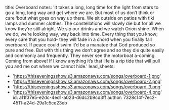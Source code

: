 title: Overboard
notes: 'It takes a long, long time for the light from stars to go a long, long way and get where we are. But most of us don’t think or care ‘bout what goes on way up there. We sit outside on patios with tiki lamps and summer clothes. The constellations will slowly die but for all we know they’re still alright. We sip our drinks and we watch Orion shine. When we do, we’re looking way, way back into time. Every thing that you know; every care that you hold- they will fade in a chord when you finally fall overboard. If peace could swim it’d be a manatee that God produced so pure and free. But with this thing we don’t agree and so they die quite easily and commonly and frequently. They never see the motorboat a-coming. Coming from above! If I know anything it’s that life is a rip tide that will pull you and me out where we cannot hide.'
lead_sheets:
  - 'https://thiseveningsshow.s3.amazonaws.com/songs/overboard-1.png'
  - 'https://thiseveningsshow.s3.amazonaws.com/songs/overboard-2.png'
  - 'https://thiseveningsshow.s3.amazonaws.com/songs/overboard-3.png'
  - 'https://thiseveningsshow.s3.amazonaws.com/songs/overboard-4.png'
id: a11f37e5-e2dc-4ed1-a023-d6dc2b9cd3ff
author: 7328c14f-7ec2-4511-a24d-29a1c5ce23eb
